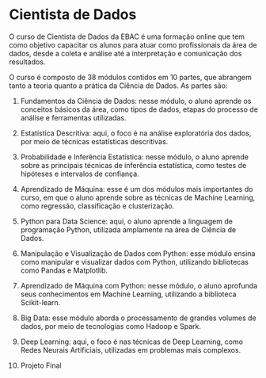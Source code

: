 # Cientista de Dados

O curso de Cientista de Dados da EBAC é uma formação online que tem como objetivo capacitar os alunos para atuar como profissionais da área de dados, desde a coleta e análise até a interpretação e comunicação dos resultados.

O curso é composto de 38 módulos contidos em 10 partes, que abrangem tanto a teoria quanto a prática da Ciência de Dados. As partes são:

1. Fundamentos da Ciência de Dados: nesse módulo, o aluno aprende os conceitos básicos da área, como tipos de dados, etapas do processo de análise e ferramentas utilizadas.

2. Estatística Descritiva: aqui, o foco é na análise exploratória dos dados, por meio de técnicas estatísticas descritivas.

3. Probabilidade e Inferência Estatística: nesse módulo, o aluno aprende sobre as principais técnicas de inferência estatística, como testes de hipóteses e intervalos de confiança.

4. Aprendizado de Máquina: esse é um dos módulos mais importantes do curso, em que o aluno aprende sobre as técnicas de Machine Learning, como regressão, classificação e clusterização.

5. Python para Data Science: aqui, o aluno aprende a linguagem de programação Python, utilizada amplamente na área de Ciência de Dados.

6. Manipulação e Visualização de Dados com Python: esse módulo ensina como manipular e visualizar dados com Python, utilizando bibliotecas como Pandas e Matplotlib.

7. Aprendizado de Máquina com Python: nesse módulo, o aluno aprofunda seus conhecimentos em Machine Learning, utilizando a biblioteca Scikit-learn.

8. Big Data: esse módulo aborda o processamento de grandes volumes de dados, por meio de tecnologias como Hadoop e Spark.

9. Deep Learning: aqui, o foco é nas técnicas de Deep Learning, como Redes Neurais Artificiais, utilizadas em problemas mais complexos.

10. Projeto Final
